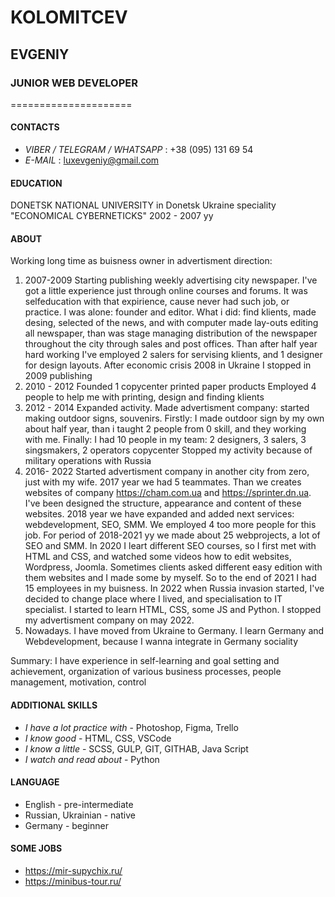 # **KOLOMITCEV**
## EVGENIY
### JUNIOR WEB DEVELOPER

=====================
#### **CONTACTS**
* *VIBER / TELEGRAM / WHATSAPP* : +38 (095) 131 69 54
* *E-MAIL* : luxevgeniy@gmail.com

#### **EDUCATION**
DONETSK NATIONAL UNIVERSITY in Donetsk Ukraine
speciality "ECONOMICAL CYBERNETICKS" 2002 - 2007 yy

#### **ABOUT**
Working long time as buisness owner in advertisment direction:
1. 2007-2009 Starting publishing weekly advertising city newspaper. I've got a little experience just through online courses and forums.
It was selfeducation with that expirience, cause never had such job, or practice.
I was alone: founder and editor. What i did: find klients, made desing, selected of the news, and with computer made lay-outs editing
all newspaper, than was stage managing distribution of the newspaper throughout the city through sales and post offices. 
Than after half year hard working I've employed 2 salers for servising klients, and 1 designer for design layouts.
After economic crisis 2008 in Ukraine I stopped in 2009 publishing
2. 2010 - 2012 Founded 1 copycenter printed paper products
Employed 4 people to help me with printing, design and finding klients
3. 2012 - 2014 Expanded activity. Made advertisment company: started making outdoor signs, souvenirs. 
Firstly: I made outdoor sign by my own about half year, than i taught 2 people from 0 skill, and they working with me.
Finally: I had 10 people in my team: 2 designers, 3 salers, 3 singsmakers, 2 operators copycenter
Stopped my activity because of military operations with Russia
4. 2016- 2022 Started advertisment company in another city from zero, just with my wife.
2017 year we had 5 teammates. Than we creates websites of company https://cham.com.ua and https://sprinter.dn.ua.
I've been designed the structure, appearance and content of these websites. 
2018 year we have expanded and added next services: webdevelopment, SEO, SMM.
We employed 4 too more people for this job. For period of 2018-2021 yy we made about 25 webprojects, a lot of SEO and SMM. 
In 2020 I leart different SEO courses, so I first met with HTML and CSS, and watched some videos how to edit websites, Wordpress, Joomla.
Sometimes clients asked different easy edition with them websites and I made some by myself.
So to the end of 2021 I had 15 employees in my buisness.
In 2022 when Russia invasion started, I've decided to change place where I lived, and specialisation to IT specialist. 
I started to learn HTML, CSS, some JS and Python. I stopped my advertisment company on may 2022.
5. Nowadays. I have moved from Ukraine to Germany. I learn Germany and Webdevelopment, because I wanna integrate in Germany sociality

Summary: I have experience in self-learning and goal setting and achievement, organization of various business processes, 
people management, motivation, control

#### **ADDITIONAL SKILLS**

* _I have a lot practice with_ - Photoshop, Figma, Trello
* _I know good_ - HTML, CSS, VSCode
* _I know a little_ -  SCSS, GULP, GIT, GITHAB, Java Script
* _I watch and read about_ - Python


#### **LANGUAGE**

* English - pre-intermediate
* Russian, Ukrainian - native
* Germany - beginner

#### **SOME JOBS**

* https://mir-supychix.ru/
* https://minibus-tour.ru/